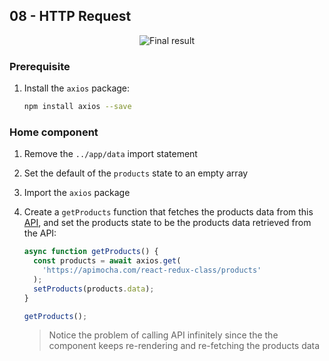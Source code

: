 ## 08 - HTTP Request

<div align="center">
   <img  alt="Final result" src="https://user-images.githubusercontent.com/4281887/93014019-9e402880-f5d7-11ea-9aca-d71a63aea2a9.png">
</div>

### Prerequisite

1. Install the `axios` package:

   ```bash
   npm install axios --save
   ```

### Home component

1. Remove the `../app/data` import statement
2. Set the default of the `products` state to an empty array
3. Import the `axios` package
4. Create a `getProducts` function that fetches the products data from this [API](https://apimocha.com/react-redux-class/products), and set the products state to be the products data retrieved from the API:

   ```jsx
   async function getProducts() {
     const products = await axios.get(
       'https://apimocha.com/react-redux-class/products'
     );
     setProducts(products.data);
   }

   getProducts();
   ```

   > Notice the problem of calling API infinitely since the the component keeps re-rendering and re-fetching the products data
